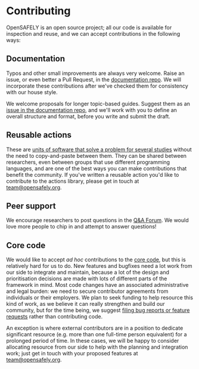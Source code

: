 # Contributing

OpenSAFELY is an open source project; all our code is available for inspection and reuse, and we can accept contributions in the following ways:

## Documentation

Typos and other small improvements are always very welcome. Raise an issue, or even better a Pull Request, in the [documentation repo](https://github.com/opensafely/documentation/). We will incorporate these contributions after we've checked them for consistency with our house style.

We welcome proposals for longer topic-based guides. Suggest them as an [issue in the documentation repo](https://github.com/opensafely/documentation/issues), and we'll work with you to define an overall structure and format, before you write and submit the draft.

## Reusable actions
These are [units of software that solve a problem for several studies](./actions-reusable.md) without the need to copy-and-paste between them. They can be shared between researchers, even between groups that use different programming languages, and are one of the best ways you can make contributions that benefit the community. If you've written a reusable action you'd like to contribute to the actions library, please get in touch at [team@opensafely.org](mailto:team@opensafely.org).

## Peer support

We encourage researchers to post questions in the [Q&A Forum](https://github.com/opensafely/documentation/discussions). We would love more people to chip in and attempt to answer questions!

## Core code
We would like to accept _ad hoc_ contributions to the [core code](https://github.com/opensafely-core/), but this is relatively hard for us to do. New features and bugfixes need a lot work from our side to integrate and maintain, because a lot of the design and prioritisation decisions are made with lots of different parts of the framework in mind. Most code changes have an associated administrative and legal burden: we need to secure contributor agreements from individuals or their employers.  We plan to seek funding to help resource this kind of work, as we believe it can really strengthen and build our community, but for the time being, we suggest [filing bug reports or feature requests](https://github.com/opensafely-core) rather than contributing code.

An exception is where external contributors are in a position to dedicate significant resource (e.g. more than one full-time person equivalent) for a prolonged period of time. In these cases, we will be happy to consider allocating resource from our side to help with the planning and integration work; just get in touch with your proposed features at [team@opensafely.org](mailto:team@opensafely.org).
